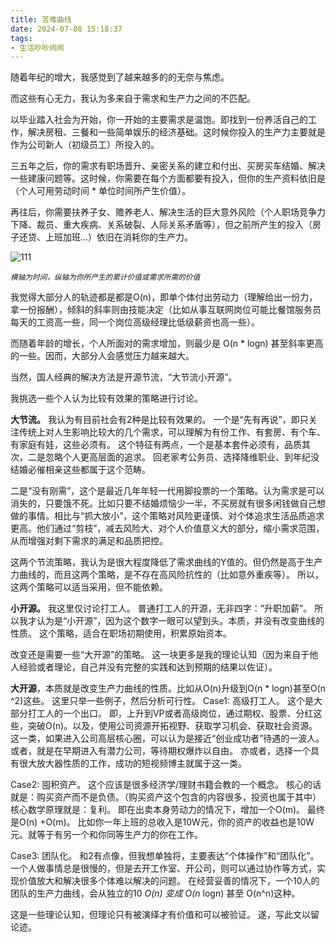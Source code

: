 ```yaml
---
title: 苦难曲线
date: 2024-07-08 15:18:37
tags:
- 生活吵吵闹闹
---
```


随着年纪的增大，我感觉到了越来越多的的无奈与焦虑。

而这些有心无力，我认为多来自于需求和生产力之间的不匹配。

以毕业踏入社会为开始，你一开始的主要需求是温饱。即找到一份养活自己的工作，解决房租、三餐和一些简单娱乐的经济基础。这时候你投入的生产力主要就是作为公司新人（初级员工）所投入的。

三五年之后，你的需求有职场晋升、亲密关系的建立和付出、买房买车结婚、解决一些建康问题等。这时候，你需要在每个方面都要有投入，但你的生产资料依旧是（个人可用劳动时间 * 单位时间所产生价值）。

再往后，你需要扶养子女、赡养老人、解决生活的巨大意外风险（个人职场竞争力下降、裁员、重大疾病、关系破裂、人际关系矛盾等），但之前所产生的投入（房子还贷、上班加班...）依旧在消耗你的生产力。

![111](1.png)
<p style="margin: 0 auto">
<i><small>横轴为时间，纵轴为你所产生的累计价值或需求所需的价值</small></i>
</p>

我觉得大部分人的轨迹都是都是O(n)，即单个体付出劳动力（理解给出一份力，拿一份报酬），倾斜的斜率则由技能决定（比如从事互联网岗位可能比餐馆服务员每天的工资高一些，同一个岗位高级经理比低级薪资也高一些）。

而随着年龄的增长，个人所面对的需求增加，则最少是 O(n * logn) 甚至斜率更高的一些。因而，大部分人会感觉压力越来越大。

当然，国人经典的解决方法是开源节流，“大节流小开源”。

我挑选一些个人认为比较有效果的策略进行讨论。

**大节流。**
我认为有目前社会有2种是比较有效果的。
一个是“先有再说”，即只关注传统上对人生影响比较大的几个需求，可以理解为有份工作、有套房、有个车、有家庭有娃，这些必须有。
这个特征有两点，一个是基本套件必须有，品质其次，二是忽略个人更高层面的追求。
回老家考公务员、选择降维职业、到年纪没结婚必催相亲这些都属于这个范畴。

二是“没有刚需”，这个是最近几年年轻一代用脚投票的一个策略。认为需求是可以消失的，只要饿不死。比如只要不结婚烦恼少一半，不买房就有很多闲钱做自己想做的事情。相比与“抓大放小”，这个策略对风险更谨慎、对个体追求生活品质追求更高。他们通过“剪枝”，减去风险大、对个人价值意义大的部分，缩小需求范围，从而增强对剩下需求的满足和品质把控。

这两个节流策略，我认为是很大程度降低了需求曲线的Y值的。但仍然是高于生产力曲线的，而且这两个策略，是不存在高风险抗性的（比如意外重疾等）。
所以，这两个策略可以适当采用，但不能依赖。

**小开源。**
我这里仅讨论打工人。
普通打工人的开源，无非四字：“升职加薪”。
所以我才认为是“小开源”，因为这个数字一眼可以望到头。本质，并没有改变曲线的性质。
这个策略，适合在职场初期使用，积累原始资本。

改变还是需要一些“大开源”的策略。
这一块更多是我的理论认知（因为来自于他人经验或者理论，自己并没有完整的实践和达到预期的结果以佐证）。

**大开源**，本质就是改变生产力曲线的性质。比如从O(n)升级到O(n * logn)甚至O(n ^2)这些。
这里只举一些例子，然后分析可行性。
Case1: 高级打工人。
这个是大部分打工人的一个出口。
即，上升到VP或者高级岗位，通过期权、股票、分红这些，突破O(n)。以及，使用公司资源开拓视野、获取学习机会、获取社会资源。
这一类，如果进入公司高层核心圈，可以认为是接近“创业成功者”待遇的一波人。
或者，就是在早期进入有潜力公司，等待期权爆炸以自由。
亦或者，选择一个具有很大放大器性质的工作，成功的短视频博主就属于这一类。

Case2: 囤积资产。
这个应该是很多经济学/理财书籍会教的一个概念。
核心的话就是：购买资产而不是负债。（购买资产这个包含的内容很多，投资也属于其中）
核心数学原理就是：复利。
即在出卖本身劳动力的情况下，增加一个O(m)。
最终是O(n) +O(m)。
比如你一年上班的总收入是10W元，你的资产的收益也是10W元。就等于有另一个和你同等生产力的你在工作。

Case3: 团队化。
和2有点像，但我想单独将，主要表达“个体操作”和“团队化”。
一个人做事情总是很慢的，但是去开工作室、开公司，则可以通过协作等方式，实现价值放大和解决很多个体难以解决的问题。
在经营妥善的情况下，一个10人的团队的生产力曲线，会从独立的10 *O(n) 变成 O(n* logn) 甚至 O(n^n)这种。

这是一些理论认知，但理论只有被演绎才有价值和可以被验证。
遂，写此文以留论迹。
